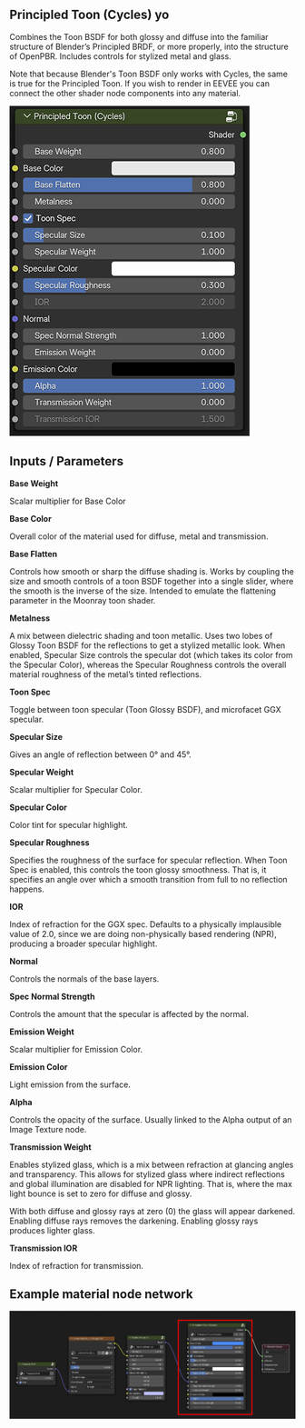 ## Principled Toon (Cycles) yo

Combines the Toon BSDF for both glossy and diffuse into the familiar structure of Blender’s Principled BRDF, or more properly, into the structure of OpenPBR. Includes controls for stylized metal and glass. 

Note that because Blender's Toon BSDF only works with Cycles, the same is true for the Principled Toon. If you wish to render in EEVEE you can connect the other shader node components into any material.

![gui](img/principledToon_gui.jpg)

## Inputs / Parameters

**Base Weight**

Scalar multiplier for Base Color

**Base Color**

Overall color of the material used for diffuse, metal and transmission.

**Base Flatten**

Controls how smooth or sharp the diffuse shading is. Works by coupling the size and smooth controls of a toon BSDF together into a single slider, where the smooth is the inverse of the size. Intended to emulate the flattening parameter in the Moonray toon shader. 

**Metalness**

A mix between dielectric shading and toon metallic. Uses two lobes of Glossy Toon BSDF for the reflections to get a stylized metallic look. When enabled, Specular Size controls the specular dot (which takes its color from the Specular Color), whereas the Specular Roughness controls the overall material roughness of the metal’s tinted reflections. 

**Toon Spec** 

Toggle between toon specular (Toon Glossy BSDF), and microfacet GGX specular. 

**Specular Size**

Gives an angle of reflection between 0° and 45°.

**Specular Weight**

Scalar multiplier for Specular Color.

**Specular Color**

Color tint for specular highlight.

**Specular Roughness**

Specifies the roughness of the surface for specular reflection. When Toon Spec is enabled, this controls the toon glossy smoothness. That is, it specifies an angle over which a smooth transition from full to no reflection happens.

**IOR**

Index of refraction for the GGX spec. Defaults to a physically implausible value of 2.0, since we are doing non-physically based rendering (NPR), producing a broader specular highlight. 

**Normal**

Controls the normals of the base layers.

**Spec Normal Strength** 

Controls the amount that the specular is affected by the normal. 

**Emission Weight**

Scalar multiplier for Emission Color.

**Emission Color**

Light emission from the surface.

**Alpha** 

Controls the opacity of the surface. Usually linked to the Alpha output of an Image Texture node.

**Transmission Weight**

Enables stylized glass, which is a mix between refraction at glancing angles and transparency. This allows for stylized glass where indirect reflections and global illumination are disabled for NPR lighting. That is, where the max light bounce is set to zero for diffuse and glossy. 

With both diffuse and glossy rays at zero (0) the glass will appear darkened. Enabling diffuse rays removes the darkening. Enabling glossy rays produces lighter glass.

**Transmission IOR**

Index of refraction for transmission.

## Example material node network

![img](img/network_toon.jpg)
